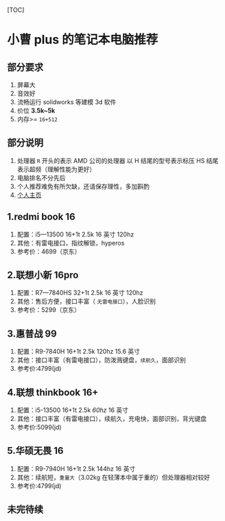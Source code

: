 [TOC]

# 小曹 plus 的笔记本电脑推荐

## 部分要求

1. 屏幕大
2. 音效好
3. 流畅运行 solidworks 等建模 3d 软件
4. 价位 **3.5k~5k**
5. 内存>= `16+512`

## 部分说明

1. 处理器 `R` 开头的表示 AMD 公司的处理器 以 H 结尾的型号表示标压 HS 结尾表示超频（理解性能为更好）
2. 电脑排名不分先后
3. 个人推荐难免有所欠缺，还请保存理性，多加斟酌
4. [个人主页](https://github.com/hustcsczh)

## 1.redmi book 16

1. 配置：i5—13500 16+1t 2.5k 16 英寸 120hz
2. 其他：有雷电接口，指纹解锁，hyperos
3. 参考价：4699（京东）

## 2.联想小新 16pro

1. 配置：R7—7840HS 32+1t 2.5k 16 英寸 120hz
2. 其他：售后方便，接口丰富（ `无雷电接口`），人脸识别
3. 参考价：5299（京东）

## 3.惠普战 99

1. 配置：R9-7840H 16+1t 2.5k 120hz 15.6 英寸
2. 其他：接口丰富（有雷电接口），防泼溅键盘，`续航久`，面部识别
3. 参考价:4799(jd)

## 4.联想 thinkbook 16+

1. 配置：i5-13500 16+1t 2.5k _60hz_ 16 英寸
2. 其他：接口丰富（有雷电接口），续航久，充电快，面部识别，背光键盘
3. 参考价:5099(jd)

## 5.华硕无畏 16

1. 配置：R9-7940H 16+1t 2.5k 144hz 16 英寸
2. 其他：续航短，`重量大`（3.02kg 在轻薄本中属于重的）但处理器相对较好
3. 参考价:4799(jd)

## 未完待续
